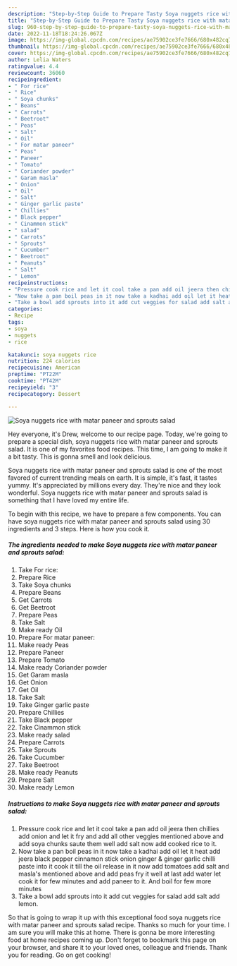 ```yaml
---
description: "Step-by-Step Guide to Prepare Tasty Soya nuggets rice with matar paneer and sprouts salad"
title: "Step-by-Step Guide to Prepare Tasty Soya nuggets rice with matar paneer and sprouts salad"
slug: 960-step-by-step-guide-to-prepare-tasty-soya-nuggets-rice-with-matar-paneer-and-sprouts-salad
date: 2022-11-18T18:24:26.067Z
image: https://img-global.cpcdn.com/recipes/ae75902ce3fe7666/680x482cq70/soya-nuggets-rice-with-matar-paneer-and-sprouts-salad-recipe-main-photo.jpg
thumbnail: https://img-global.cpcdn.com/recipes/ae75902ce3fe7666/680x482cq70/soya-nuggets-rice-with-matar-paneer-and-sprouts-salad-recipe-main-photo.jpg
cover: https://img-global.cpcdn.com/recipes/ae75902ce3fe7666/680x482cq70/soya-nuggets-rice-with-matar-paneer-and-sprouts-salad-recipe-main-photo.jpg
author: Lelia Waters
ratingvalue: 4.4
reviewcount: 36060
recipeingredient:
- " For rice"
- " Rice"
- " Soya chunks"
- " Beans"
- " Carrots"
- " Beetroot"
- " Peas"
- " Salt"
- " Oil"
- " For matar paneer"
- " Peas"
- " Paneer"
- " Tomato"
- " Coriander powder"
- " Garam masla"
- " Onion"
- " Oil"
- " Salt"
- " Ginger garlic paste"
- " Chillies"
- " Black pepper"
- " Cinammon stick"
- " salad"
- " Carrots"
- " Sprouts"
- " Cucumber"
- " Beetroot"
- " Peanuts"
- " Salt"
- " Lemon"
recipeinstructions:
- "Pressure cook rice and let it cool take a pan add oil jeera then chillies add onion and let it fry and add all other veggies mentioned above and add soya chunks saute them well add salt now add cooked rice to it."
- "Now take a pan boil peas in it now take a kadhai add oil let it heat add jeera black pepper cinnamon stick onion ginger &amp; ginger garlic chilli paste into it cook it till the oil release in it now add tomatoes add salt and masla&#39;s mentioned above and add peas fry it well at last add water let cook it for few minutes and add paneer to it. And boil for few more minutes"
- "Take a bowl add sprouts into it add cut veggies for salad add salt add lemon."
categories:
- Recipe
tags:
- soya
- nuggets
- rice

katakunci: soya nuggets rice 
nutrition: 224 calories
recipecuisine: American
preptime: "PT22M"
cooktime: "PT42M"
recipeyield: "3"
recipecategory: Dessert

---
```



![Soya nuggets rice with matar paneer and sprouts salad](https://img-global.cpcdn.com/recipes/ae75902ce3fe7666/680x482cq70/soya-nuggets-rice-with-matar-paneer-and-sprouts-salad-recipe-main-photo.jpg)

Hey everyone, it's Drew, welcome to our recipe page. Today, we're going to prepare a special dish, soya nuggets rice with matar paneer and sprouts salad. It is one of my favorites food recipes. This time, I am going to make it a bit tasty. This is gonna smell and look delicious.

Soya nuggets rice with matar paneer and sprouts salad is one of the most favored of current trending meals on earth. It is simple, it's fast, it tastes yummy. It's appreciated by millions every day. They're nice and they look wonderful. Soya nuggets rice with matar paneer and sprouts salad is something that I have loved my entire life.




To begin with this recipe, we have to prepare a few components. You can have soya nuggets rice with matar paneer and sprouts salad using 30 ingredients and 3 steps. Here is how you cook it.

<!--inarticleads1-->

##### The ingredients needed to make Soya nuggets rice with matar paneer and sprouts salad:

1. Take  For rice:
1. Prepare  Rice
1. Take  Soya chunks
1. Prepare  Beans
1. Get  Carrots
1. Get  Beetroot
1. Prepare  Peas
1. Take  Salt
1. Make ready  Oil
1. Prepare  For matar paneer:
1. Make ready  Peas
1. Prepare  Paneer
1. Prepare  Tomato
1. Make ready  Coriander powder
1. Get  Garam masla
1. Get  Onion
1. Get  Oil
1. Take  Salt
1. Take  Ginger garlic paste
1. Prepare  Chillies
1. Take  Black pepper
1. Take  Cinammon stick
1. Make ready  salad
1. Prepare  Carrots
1. Take  Sprouts
1. Take  Cucumber
1. Take  Beetroot
1. Make ready  Peanuts
1. Prepare  Salt
1. Make ready  Lemon




<!--inarticleads2-->

##### Instructions to make Soya nuggets rice with matar paneer and sprouts salad:

1. Pressure cook rice and let it cool take a pan add oil jeera then chillies add onion and let it fry and add all other veggies mentioned above and add soya chunks saute them well add salt now add cooked rice to it.
1. Now take a pan boil peas in it now take a kadhai add oil let it heat add jeera black pepper cinnamon stick onion ginger &amp; ginger garlic chilli paste into it cook it till the oil release in it now add tomatoes add salt and masla&#39;s mentioned above and add peas fry it well at last add water let cook it for few minutes and add paneer to it. And boil for few more minutes
1. Take a bowl add sprouts into it add cut veggies for salad add salt add lemon.




So that is going to wrap it up with this exceptional food soya nuggets rice with matar paneer and sprouts salad recipe. Thanks so much for your time. I am sure you will make this at home. There is gonna be more interesting food at home recipes coming up. Don't forget to bookmark this page on your browser, and share it to your loved ones, colleague and friends. Thank you for reading. Go on get cooking!
